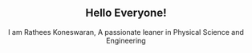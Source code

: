 <p align="center">
 <h2 align="center">Hello Everyone!</h2>
 <p align="center">I am Rathees Koneswaran, A passionate leaner in Physical Science and Engineering</p>
</p>
